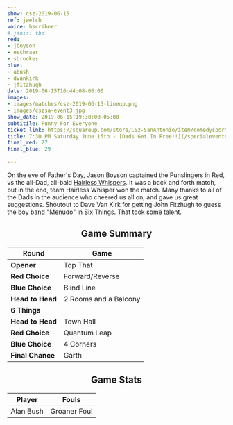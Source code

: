 ```yaml
---
show: csz-2019-06-15
ref: jwelch
voice: bscribner
# janis: tbd
red:
- jboyson
- eschraer
- sbrookes
blue:
- abush
- dvankirk
- jfitzhugh
date: 2019-06-15T16:44:08-06:00
images:
- images/matches/csz-2019-06-15-lineup.png
- images/cszsa-event3.jpg
show_date: 2019-06-15T19:30:00-05:00
subtitile: Funny For Everyone
ticket_link: https://squareup.com/store/CSz-SanAntonio/item/comedysportz-saturday-june-2
title: 7:30 PM Saturday June 15th - [Dads Get In Free!!](/specialevents/dads2019/)
final_red: 27
final_blue: 29

---
```


On the eve of Father's Day, Jason Boyson captained the Punslingers in Red, vs the all-Dad, all-bald [Hairless Whispers](https://open.spotify.com/track/4jDmJ51x1o9NZB5Nxxc7gY). It was a back and forth match, but in the end, team Hairless Whisper won the match.  Many thanks to all of the Dads in the audience who cheered us all on, and gave us great suggestions. Shoutout to Dave Van Kirk for getting John Fitzhugh to guess the boy band "Menudo" in Six Things. That took some talent.

<center>

<!-- {{< figure src="/images/matches/csz-2019-06-07_1.jpg" title="Our Volunteer Player Helen helps out during the game of Spelling Bee." >}} -->

## Game Summary

| **Round** | **Game** |
|--------------|------|
| **Opener**       |Top That|
| **Red Choice**   |Forward/Reverse|
| **Blue Choice**  |Blind Line|
| **Head to Head** |2 Rooms and a Balcony|
| **6 Things**     |      |
| **Head to Head** |Town Hall|
| **Red Choice**   |Quantum Leap|
| **Blue Choice**  |4 Corners|
| **Final Chance** |Garth|

## Game Stats

| **Player** | **Fouls** |
|--------|-------|
|Alan Bush|Groaner Foul|

</center>
